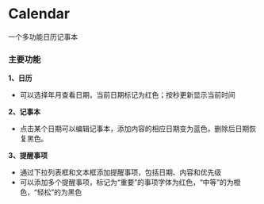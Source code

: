 # Calendar
一个多功能日历记事本

### 主要功能
**1、日历**

+ 可以选择年月查看日期，当前日期标记为红色；按秒更新显示当前时间

**2、记事本**
+ 点击某个日期可以编辑记事本，添加内容的相应日期变为蓝色，删除后日期恢复黑色。

**3、提醒事项**
+ 通过下拉列表框和文本框添加提醒事项，包括日期、内容和优先级
+ 可以添加多个提醒事项，标记为“重要”的事项字体为红色，“中等”的为橙色，“轻松”的为黑色
